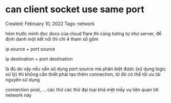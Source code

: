 # can client socket use same port

Created: February 10, 2022
Tags: network

hôm trước mình đọc docs của cloud flare thì cũng tương tự như server, để định danh một kết nối thì chỉ 4 tham số gồm

ip source + port source

ip destination + port destination

là đủ do vậy nếu vẫn sử dụng port source mà phân biệt được (sử dụng logic xử lý) thì không cần thiết phải tạo thêm connection, từ đó có thể tối ưu tài nguyên sử dụng

connection pool, ... các thứ các thứ đại loại khá mệt mấy vụ liên quan tới network này